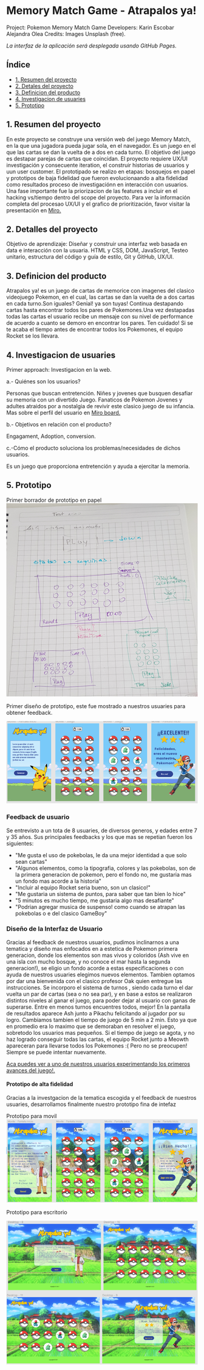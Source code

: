 # Memory Match Game - Atrapalos ya!

Project: Pokemon Memory Match Game
Developers:
Karin Escobar
Alejandra Olea
Credits: Images Unsplash (free).

_La interfaz de la aplicación será desplegada usando GitHub Pages._

## Índice

* [1. Resumen del proyecto](#1-resumen-del-proyecto)
* [2. Detales del proyecto](#2-detalles-del-proyecto)
* [3. Definicion del producto](#3-definicion-del-producto)
* [4. Investigacion de usuaries](#4-investigacion-de-usuaries)
* [5. Prototipo](#5-prototipo)


## 1. Resumen del proyecto

En este proyecto se construye una versión web del juego Memory Match, en la que una jugadora pueda jugar sola, en el navegador. Es un juego en el que las cartas se dan la vuelta de a dos en cada turno. El objetivo del juego es destapar parejas de cartas que coincidan.
El proyecto requiere UX/UI investigación y consecuente iteration, el construir historias de usuarios y uun user customer. El prototipado se realizo en etapas: bosquejos en papel y prototipos de baja fidelidad que fueron evolucionaando a alta fidelidad como resultados proceso de investigaciónn en interacción con usuarios. Una fase importante fue la priorizacion de las features a incluir en el hacking vs/tiempo dentro del scope del proyecto. Para ver la información completa del procesao UX/UI y el grafico de prioritización, favor visitar la presentación en [Miro.](https://miro.com/app/board/o9J_lS32vAA=/)

## 2. Detalles del proyecto

Objetivo de aprendizaje: Diseñar y construir una interfaz web basada en data e interacción con la usuaria.
HTML y CSS, DOM, JavaScript, Testeo unitario, estructura del código y guía de estilo, Git y GitHub, UX/UI.


## 3. Definicion del producto

Atrapalos ya! es un juego de cartas de memorice con imagenes del clasico videojuego Pokemon, en el cual, las cartas se dan la vuelta de a dos cartas en cada turno.Son iguales? Genial! ya son tuyas! Continua destapando cartas hasta encontrar todos los pares de Pokemones.Una vez destapadas todas las cartas el usuario recibe un mensaje con su nivel de performance de acuerdo a cuanto se demoro en encontrar los pares.
Ten cuidado! Si se te acaba el tiempo antes de encontrar todos los Pokemones, el equipo Rocket se los llevara.


## 4. Investigacion de usuaries

Primer approach: Investigacion en la web.

a.- Quiénes son los usuarios?

Personas que buscan entretención. 
Niñes y jovenes que busquen desafiar su memoria con un divertido Juego.
Fanaticos de Pokemon
Jovenes y adultes atraidos por a nostalgia de revivir este clasico juego de su infancia.
Mas sobre el perfil del usuario en [Miro board.](https://miro.com/app/board/o9J_lS32vAA=/)

b.- Objetivos en relación con el producto?

Engagament, Adoption, conversion.

c.-Cómo el producto soluciona los problemas/necesidades de dichos usuarios.

Es un juego que proporciona entretención y ayuda a ejercitar la memoria.


## 5. Prototipo
Primer borrador de prototipo en papel 
![Prototipo papel (card game)](src/images/prototipo-papel.png)

Primer diseño de prototipo, este fue mostrado a nuestros usuaries para obtener feedback.

![Primer prototipo (Atrapalos ya!)](src/images/Primer-pototipo.PNG)

### Feedback de usuario

Se entrevisto a un tota de 8 usuaries, de diversos generos, y edades entre 7 y 35 años.
Sus principales feedbacks y los que mas se repetian fueron los siguientes:

* "Me gusta el uso de pokebolas, le da una mejor identidad a que solo sean cartas"
* "Algunos elementos, como la tipografia, colores y las pokebolas, son de la primera generacion de pokemon, pero el fondo no, me gustaria mas un fondo mas acorde a la historia"
* "Incluir al equipo Rocket seria bueno, son un clasico!"
* "Me gustaria un sistema de puntos, para saber que tan bien lo hice"
* "5 minutos es mucho tiempo, me gustaria algo mas desafiante"
* "Podrian agregar musica de suspenso! como cuando se atrapan las pokebolas o e del clasico GameBoy"



### Diseño de la Interfaz de Usuario

Gracias al feedback de nuestros usuarios, pudimos inclinarnos a una tematica y diseño mas enfocados en a estetica de Pokemon primera generacion, donde los elementos son mas vivos y coloridos (Ash vive en una isla con mucho bosque, y no conoce el mar hasta la segunda generacion!), se eligio un fondo acorde a estas especificaciones o con ayuda de nuestros usuaries elegimos nuevos elementos. Tambien optamos por dar una bienvenida con el clasico profesor Oak quien entregue las instrucciones.
Se incorporo el sistema de turnos , siendo cada turno el dar vuelta un par de cartas (sea o no sea par), y en base a estos se realizaron distintos niveles al ganar el juego, para poder dejar al usuario con ganas de superarse. Entre en menos turnos encuentres todos, mejor! En la pantalla de resultados aparece Ash junto a Pikachu felicitando al jugador por su logro.
Cambiamos tambien el tiempo de juego de 5 min a 2 min. Esto ya que en promedio era lo maximo que se demoraban en resolver el juego, sobretodo los usuarios mas pequeños. Si el tiempo de juego se agota, y no haz logrado conseguir todas las cartas, el equipo Rocket junto a Meowth apareceran para llevarse todos los Pokemones :(
Pero no se preocupen! Siempre se puede intentar nuevamente.

[Aca puedes ver a uno de nuestros usuarios experimentando los primeros avances del juego!.](https://www.loom.com/share/b14d4b0a6e9d4af3aadc47fcc53c8041?sharedAppSource=personal_library)



#### Prototipo de alta fidelidad

Gracias a la investgacion de la tematica escogida y el feedback de nuestros usuaries, desarrollamos finalmente nuestro prototipo fina de intefaz 

Prototipo para movil
![Prototipo movil (Atrapalos ya!)](src/images/Prototipo-movil.PNG)

Prototipo para escritorio

![Prototipo escritorio (Atrapalos ya!)](src/images/Prototipo-desktop.PNG)

